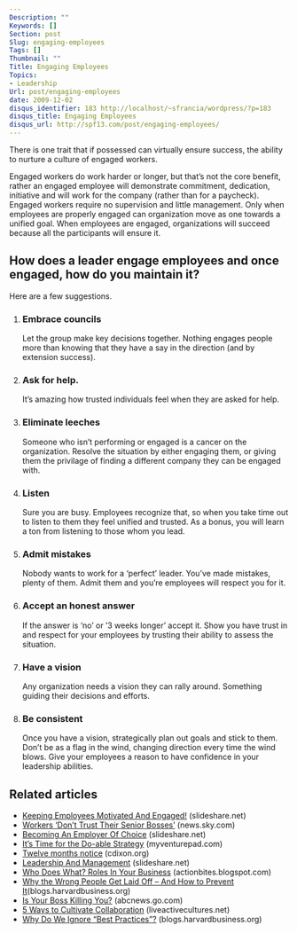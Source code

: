 ```yaml
---
Description: ""
Keywords: []
Section: post
Slug: engaging-employees
Tags: []
Thumbnail: ""
Title: Engaging Employees
Topics:
- Leadership
Url: post/engaging-employees
date: 2009-12-02
disqus_identifier: 183 http://localhost/~sfrancia/wordpress/?p=183
disqus_title: Engaging Employees
disqus_url: http://spf13.com/post/engaging-employees/
---
```


There is one trait that if possessed can virtually ensure success, the
ability to nurture a culture of engaged workers.

Engaged workers do work harder or longer, but that’s not the core
benefit, rather an engaged employee will demonstrate commitment,
dedication, initiative and will work for the company (rather than for a
paycheck). Engaged workers require no supervision and little management.
Only when employees are properly engaged can organization move as one
towards a unified goal. When employees are engaged, organizations will
succeed because all the participants will ensure it.

How does a leader engage employees and once engaged, how do you maintain it?
----------------------------------------------------------------------------

Here are a few suggestions.

1.  ### Embrace councils

    Let the group make key decisions together. Nothing engages people
    more than knowing that they have a say in the direction (and by
    extension success).

2.  ### Ask for help.

    It’s amazing how trusted individuals feel when they are asked for
    help.

3.  ### Eliminate leeches

    Someone who isn’t performing or engaged is a cancer on the
    organization. Resolve the situation by either engaging them, or
    giving them the privilage of finding a different company they can be
    engaged with.

4.  ### Listen

    Sure you are busy. Employees recognize that, so when you take time
    out to listen to them they feel unified and trusted. As a bonus, you
    will learn a ton from listening to those whom you lead.

5.  ### Admit mistakes

    Nobody wants to work for a ‘perfect’ leader. You’ve made mistakes,
    plenty of them. Admit them and you’re employees will respect you for
    it.

6.  ### Accept an honest answer

    If the answer is ‘no’ or ’3 weeks longer’ accept it. Show you have
    trust in and respect for your employees by trusting their ability to
    assess the situation.

7.  ### Have a vision

    Any organization needs a vision they can rally around. Something
    guiding their decisions and efforts.

8.  ### Be consistent

    Once you have a vision, strategically plan out goals and stick to
    them. Don’t be as a flag in the wind, changing direction every time
    the wind blows. Give your employees a reason to have confidence in
    your leadership abilities.

## Related articles

-   [Keeping Employees Motivated And
    Engaged!](http://www.slideshare.net/CommLab/keeping-employees-motivated-and-engaged-4435053)
    (slideshare.net)
-   [Workers ‘Don’t Trust Their Senior
    Bosses’](http://r.zemanta.com/?u=http%3A//news.sky.com/skynews/Home/Business/Study-Shows-A-Third-Of-Employees-Do-Not-Trust-Senior-Management/Article/200909115372823%3Ff%3Drss&a=7358198&rid=5394d697-2780-41e1-97b7-252b98f8f548&e=1a3060f216bfd0deab9ba1d579ccd41b)
    (news.sky.com)
-   [Becoming An Employer Of
    Choice](http://www.slideshare.net/jwellstead/becominganemployerofchoice-2070947)
    (slideshare.net)
-   [It’s Time for the Do-able
    Strategy](http://myventurepad.com/MVP/78001) (myventurepad.com)
-   [Twelve months notice](http://www.cdixon.org/?p=1674) (cdixon.org)
-   [Leadership And
    Management](http://www.slideshare.net/joannareefs/leadership-and-management-1958018)
    (slideshare.net)
-   [Who Does What? Roles In Your
    Business](http://actionbites.blogspot.com/2009/10/who-does-what-roles-in-your-business.html)
    (actionbites.blogspot.com)
-   [Why the Wrong People Get Laid Off – And How to Prevent
    It](http://blogs.harvardbusiness.org/bregman/2009/09/why-the-wrong-people-get-laid.html)(blogs.harvardbusiness.org)
-   [Is Your Boss Killing
    You?](http://r.zemanta.com/?u=http%3A//abcnews.go.com/Health/study-flexible-boss-workplace-means-healthier-employees-families/story%3Fid%3D8819760&a=8549655&rid=5394d697-2780-41e1-97b7-252b98f8f548&e=ae83f16f3b4d12ab4cb71cad1d5b4a8e)
    (abcnews.go.com)
-   [5 Ways to Cultivate
    Collaboration](http://liveactivecultures.net/2009/11/02/5-ways-to-cultivate-collaboration/)
    (liveactivecultures.net)
-   [Why Do We Ignore “Best
    Practices”?](http://blogs.harvardbusiness.org/hbr/cramm/2009/08/are-we-failing-theory-or-is-th.html)
    (blogs.harvardbusiness.org)

